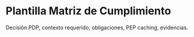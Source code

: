 # Plantilla Matriz de Cumplimiento

Decisión PDP, contexto requerido, obligaciones, PEP caching, evidencias.
